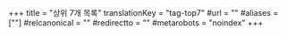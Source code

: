 +++
title = "상위 7개 목록"
translationKey = "tag-top7"
#url = ""
#aliases = [""]
#relcanonical = ""
#redirectto = ""
#metarobots = "noindex"
+++
